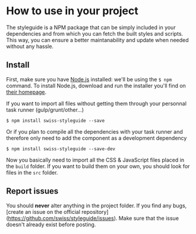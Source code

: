 # How to use in your project

The styleguide is a NPM package that can be simply included in your dependencies and from which you can fetch the built styles and scripts. This way, you can ensure a better maintanability and update when needed without any hassle.

## Install

First, make sure you have [Node.js](http://nodejs.org/) installed: we'll be using the `$ npm` command. To install Node.js, download and run the installer you'll find on [their homepage](http://nodejs.org/).

If you want to import all files without getting them through your personnal task runner (gulp/grunt/other...)

```
$ npm install swiss-styleguide --save
```

Or if you plan to compile all the dependencies with your task runner and therefore only need to add the component as a development dependency

```
$ npm install swiss-styleguide --save-dev
```

Now you basically need to import all the CSS & JavaScript files placed in the `build` folder. If you want to build them on your own, you should look for files in the `src` folder.

## Report issues

You should **never** alter anything in the project folder. If you find any bugs, [create an issue on the official repository] (https://github.com/swiss/styleguide/issues). Make sure that the issue doesn't already exist before posting.
